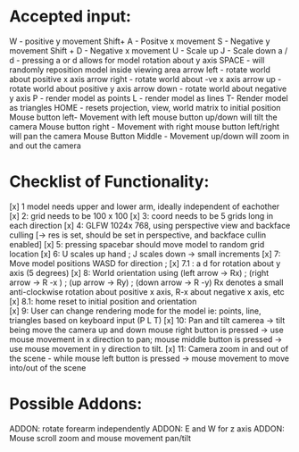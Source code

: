 # Accepted input:
 W - positive y movement
 Shift+ A - Positve x movement
 S - Negative y movement
 Shift + D - Negative x movement
 U - Scale up
 J - Scale down
 a / d - pressing a or d allows for model rotation about y axis
 SPACE - will randomly reposition model inside viewing area
 arrow left - rotate  world about positive x axis
 arrow right - rotate world about -ve x axis
 arrow up - rotate    world about positive y axis
 arrow down - rotate  world  about negative y axis
 P - render model as points
 L - render model as lines
 T- Render model as triangles
 HOME - resets projection, view, world matrix to initial position
 Mouse button left- Movement with left mouse button up/down will tilt the camera
 Mouse button right - Movement with right mouse button left/right will pan the camera
 Mouse Button Middle - Movement up/down will zoom in and out the camera

# Checklist of Functionality:
 [x] 1 model needs upper and lower arm, ideally independent of eachother
 [x] 2: grid needs to be 100 x 100
 [x] 3: coord needs to be 5 grids long in each direction
 [x] 4: GLFW 1024x 768, using perspective view and backface culling [-> res is set, should be set in perspective, and backface cullin enabled]
 [x] 5: pressing spacebar should move model  to random grid location
 [x] 6: U scales up hand ; J scales down -> small increments
 [x] 7: Move model positions WASD for direction ;
 [x] 7.1 : a d for rotation about y axis (5 degrees)
 [x] 8: World orientation using (left arrow -> Rx) ; (right arrow -> R -x ) ; (up arrow -> Ry) ; (down arrow -> R -y) 
 			Rx denotes a small anti-clockwise
 			rotation about positive x axis, R-x about negative x axis, etc
 [x] 8.1: home reset to initial position and orientation  
 [x] 9: User can change rendering mode for the model ie: points, line, triangles based on keyboard input (P L T)
 [x] 10: Pan and tilt camerea -> tilt being move the camera up and down
 			mouse right button is pressed → use mouse movement in x direction to pan;
 			mouse middle button is pressed → use mouse movement in y direction to tilt.
 [x] 11: Camera zoom in and out of the scene - while  mouse left button is pressed → mouse movement to move into/out of the scene

# Possible Addons:
 ADDON: rotate forearm independently
 ADDON: E and W for z axis
 ADDON: Mouse scroll zoom and mouse movement pan/tilt
